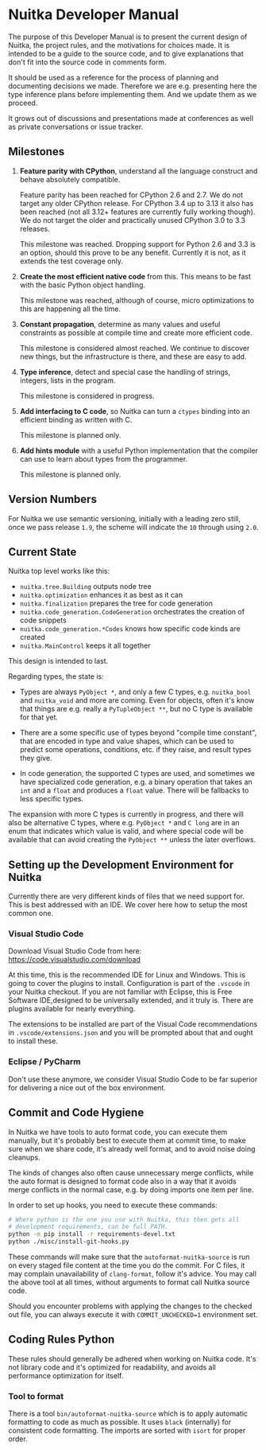 # Nuitka Developer Manual

The purpose of this Developer Manual is to present the current design of Nuitka, the project rules, and the motivations for choices made. It is intended to be a guide to the source code, and to give explanations that don't fit into the source code in comments form.

It should be used as a reference for the process of planning and documenting decisions we made. Therefore we are e.g. presenting here the type inference plans before implementing them. And we update them as we proceed.

It grows out of discussions and presentations made at conferences as well as private conversations or issue tracker.

## Milestones

1. **Feature parity with CPython**, understand all the language construct and behave absolutely compatible.

   Feature parity has been reached for CPython 2.6 and 2.7. We do not target any older CPython release. For CPython 3.4 up to 3.13 it also has been reached (not all 3.12+ features are currently fully working though). We do not target the older and practically unused CPython 3.0 to 3.3 releases.

   This milestone was reached. Dropping support for Python 2.6 and 3.3 is an option, should this prove to be any benefit. Currently it is not, as it extends the test coverage only.

2. **Create the most efficient native code** from this. This means to be fast with the basic Python object handling.

   This milestone was reached, although of course, micro optimizations to this are happening all the time.

3. **Constant propagation**, determine as many values and useful constraints as possible at compile time and create more efficient code.

   This milestone is considered almost reached. We continue to discover new things, but the infrastructure is there, and these are easy to add.

4. **Type inference**, detect and special case the handling of strings, integers, lists in the program.

   This milestone is considered in progress.

5. **Add interfacing to C code**, so Nuitka can turn a `ctypes` binding into an efficient binding as written with C.

   This milestone is planned only.

6. **Add hints module** with a useful Python implementation that the compiler can use to learn about types from the programmer.

   This milestone is planned only.

## Version Numbers

For Nuitka we use semantic versioning, initially with a leading zero still, once we pass release `1.9`, the scheme will indicate the `10` through using `2.0`.

## Current State

Nuitka top level works like this:

- `nuitka.tree.Building` outputs node tree
- `nuitka.optimization` enhances it as best as it can
- `nuitka.finalization` prepares the tree for code generation
- `nuitka.code_generation.CodeGeneration` orchestrates the creation of code snippets
- `nuitka.code_generation.*Codes` knows how specific code kinds are created
- `nuitka.MainControl` keeps it all together

This design is intended to last.

Regarding types, the state is:

- Types are always `PyObject *`, and only a few C types, e.g. `nuitka_bool` and `nuitka_void` and more are coming. Even for objects, often it's know that things are e.g. really a `PyTupleObject **`, but no C type is available for that yet.

- There are a some specific use of types beyond "compile time constant", that are encoded in type and value shapes, which can be used to predict some operations, conditions, etc. if they raise, and result types they give.

- In code generation, the supported C types are used, and sometimes we have specialized code generation, e.g. a binary operation that takes an `int` and a `float` and produces a `float` value. There will be fallbacks to less specific types.

The expansion with more C types is currently in progress, and there will also be alternative C types, where e.g. `PyObject *` and `C long` are in an enum that indicates which value is valid, and where special code will be available that can avoid creating the `PyObject **` unless the later overflows.

## Setting up the Development Environment for Nuitka

Currently there are very different kinds of files that we need support for. This is best addressed with an IDE. We cover here how to setup the most common one.

### Visual Studio Code

Download Visual Studio Code from here: https://code.visualstudio.com/download

At this time, this is the recommended IDE for Linux and Windows. This is going to cover the plugins to install. Configuration is part of the `.vscode` in your Nuitka checkout. If you are not familiar with Eclipse, this is Free Software IDE,designed to be universally extended, and it truly is. There are plugins available for nearly everything.

The extensions to be installed are part of the Visual Code recommendations in `.vscode/extensions.json` and you will be prompted about that and ought to install these.

### Eclipse / PyCharm

Don't use these anymore, we consider Visual Studio Code to be far superior for delivering a nice out of the box environment.

## Commit and Code Hygiene

In Nuitka we have tools to auto format code, you can execute them manually, but it's probably best to execute them at commit time, to make sure when we share code, it's already well format, and to avoid noise doing cleanups.

The kinds of changes also often cause unnecessary merge conflicts, while the auto format is designed to format code also in a way that it avoids merge conflicts in the normal case, e.g. by doing imports one item per line.

In order to set up hooks, you need to execute these commands:

```bash
# Where python is the one you use with Nuitka, this then gets all
# development requirements, can be full PATH.
python -m pip install -r requirements-devel.txt
python ./misc/install-git-hooks.py
```

These commands will make sure that the `autoformat-nuitka-source` is run on every staged file content at the time you do the commit. For C files, it may complain unavailability of `clang-format`, follow it's advice. You may call the above tool at all times, without arguments to format call Nuitka source code.

Should you encounter problems with applying the changes to the checked out file, you can always execute it with `COMMIT_UNCHECKED=1` environment set.

## Coding Rules Python

These rules should generally be adhered when working on Nuitka code. It's not library code and it's optimized for readability, and avoids all performance optimization for itself.

### Tool to format

There is a tool `bin/autoformat-nuitka-source` which is to apply automatic formatting to code as much as possible. It uses `black` (internally) for consistent code formatting. The imports are sorted with `isort` for proper order.
